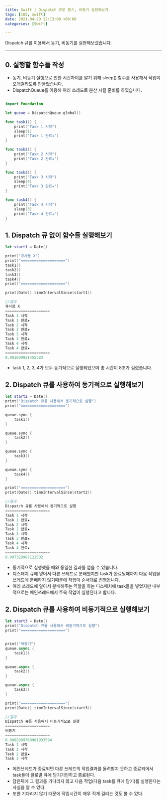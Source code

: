 ```yaml
---
title: Swift | Dispatch 큐로 동기, 비동기 실현해보기
tags: [iOS, swift]
date: 2021-04-29 12:13:00 +09:00
categories: [Swift]

---
```


Dispatch 큐를 이용해서 동기, 비동기를 실현해보겠습니다.

<!--more-->
---



## 0. 실행할 함수들 작성



- 동기, 비동기 실행으로 인한 시간차이를 알기 위해 sleep() 함수를 사용해서 작업이 오래걸리도록 만들었습니다.
- DispatchQueue를 이용해 여러 쓰레드로 분산 시킬 준비를 하였습니다.

```swift

import Foundation

let queue = DispatchQueue.global()

func task1() {
    print("Task 1 시작")
    sleep(1)
    print("Task 1 완료★")
}

func task2() {
    print("Task 2 시작")
    print("Task 2 완료★")
}

func task3() {
    print("Task 3 시작")
    sleep(4)
    print("Task 3 완료★")
}

func task4() {
    print("Task 4 시작")
    sleep(3)
    print("Task 4 완료★")
}
```







## 1. Dispatch 큐 없이 함수들 실행해보기




```swift
let start1 = Date()

print("큐사용 X")
print("====================")
task1()
task2()
task3()
task4()
print("====================")

print(Date().timeIntervalSince(start1))
```

```swift
//결과
큐사용 X
====================
Task 1 시작
Task 1 완료★
Task 2 시작
Task 2 완료★
Task 3 시작
Task 3 완료★
Task 4 시작
Task 4 완료★
====================
8.001609921455383
```



- task 1, 2, 3, 4가 모두 동기적으로 실행되었으며 총 시간이 8초가 걸렸습니다.





## 2. Dispatch 큐를 사용하여 동기적으로 실행해보기



```swift
let start2 = Date()
print("Dispatch 큐를 사용해서 동기적으로 실행")
print("====================")

queue.sync {
    task1()
}

queue.sync {
    task2()
}

queue.sync {
    task3()
}

queue.sync {
    task4()
}

print("====================")
print(Date().timeIntervalSince(start2))
```

```swift
//결과
Dispatch 큐를 사용해서 동기적으로 실행
====================
Task 1 시작
Task 1 완료★
Task 2 시작
Task 2 완료★
Task 3 시작
Task 3 완료★
Task 4 시작
Task 4 완료★
====================
8.007328987121582
```

- 동기적으로 실행했을 때와 동일한 결과를 얻을 수 있습니다.
- 디스패치 큐에 넣어서 다른 쓰레드로 분배했지만 task가 완료될때까지 다음 작업을 쓰레드에 분배하지 않기때문에 작업이 순서대로 진행됩니다.
- 여러 쓰레드에 알아서 분배해주는 역할을 하는 디스패치에 task들을 넣었지만 내부적으로는 메인쓰레드에서 쭈욱 작업이 실행된다고 합니다.

## 2. Dispatch 큐를 사용하여 비동기적으로 실행해보기

```swift
let start3 = Date()
print("Dispatch 큐를 사용해서 비동기적으로 실행")
print("====================")


print("비동기")
queue.async {
    task1()
}

queue.async {
    task2()
}

queue.async {
    task3()
}

print("====================")
print(Date().timeIntervalSince(start3))
```
```swift
//결과
Dispatch 큐를 사용해서 비동기적으로 실행
====================
비동기
====================
0.0002989768981933594
Task 1 시작
Task 2 시작
Task 2 완료★
Task 3 시작
```

- 메인쓰레드가 종료되면 다른 쓰레드의 작업결과를 돌려받지 못하고 종료되어서 task들이 글로벌 큐에 담기기만하고 종료된다.
- 담은뒤에 그 결과를 기다리지 않고 다음 작업(다음 task를 큐에 담기)를 실행한다는 사실을 알 수 있다.
- 또한 기다리지 않기 때문에 작업시간이 매우 적게 걸리는 것도 볼 수 있다.